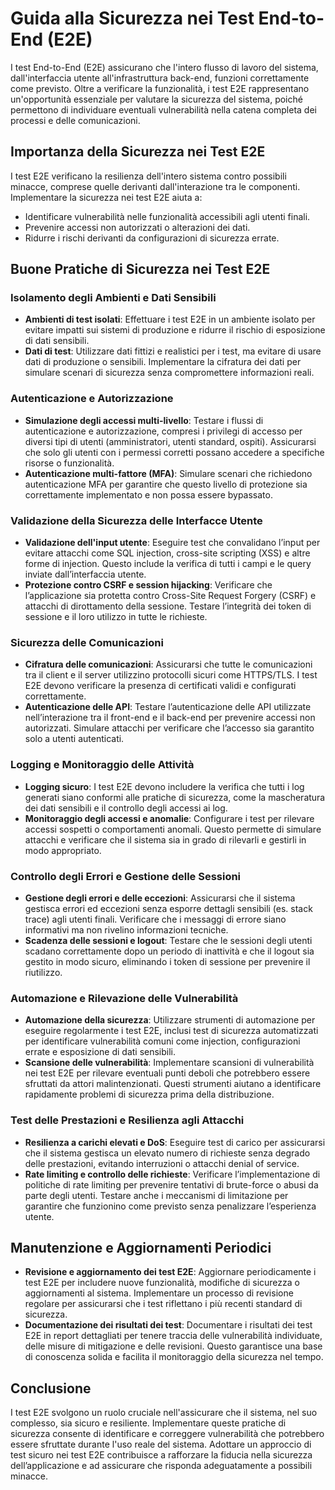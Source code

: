# Guida alla Sicurezza nei Test End-to-End (E2E)

I test End-to-End (E2E) assicurano che l'intero flusso di lavoro del sistema, dall'interfaccia utente all'infrastruttura back-end, funzioni correttamente come previsto. Oltre a verificare la funzionalità, i test E2E rappresentano un'opportunità essenziale per valutare la sicurezza del sistema, poiché permettono di individuare eventuali vulnerabilità nella catena completa dei processi e delle comunicazioni.

## Importanza della Sicurezza nei Test E2E

I test E2E verificano la resilienza dell'intero sistema contro possibili minacce, comprese quelle derivanti dall'interazione tra le componenti. Implementare la sicurezza nei test E2E aiuta a:

- Identificare vulnerabilità nelle funzionalità accessibili agli utenti finali.
- Prevenire accessi non autorizzati o alterazioni dei dati.
- Ridurre i rischi derivanti da configurazioni di sicurezza errate.

## Buone Pratiche di Sicurezza nei Test E2E

### Isolamento degli Ambienti e Dati Sensibili

- **Ambienti di test isolati**: Effettuare i test E2E in un ambiente isolato per evitare impatti sui sistemi di produzione e ridurre il rischio di esposizione di dati sensibili.
- **Dati di test**: Utilizzare dati fittizi e realistici per i test, ma evitare di usare dati di produzione o sensibili. Implementare la cifratura dei dati per simulare scenari di sicurezza senza compromettere informazioni reali.

### Autenticazione e Autorizzazione

- **Simulazione degli accessi multi-livello**: Testare i flussi di autenticazione e autorizzazione, compresi i privilegi di accesso per diversi tipi di utenti (amministratori, utenti standard, ospiti). Assicurarsi che solo gli utenti con i permessi corretti possano accedere a specifiche risorse o funzionalità.
- **Autenticazione multi-fattore (MFA)**: Simulare scenari che richiedono autenticazione MFA per garantire che questo livello di protezione sia correttamente implementato e non possa essere bypassato.

### Validazione della Sicurezza delle Interfacce Utente

- **Validazione dell'input utente**: Eseguire test che convalidano l’input per evitare attacchi come SQL injection, cross-site scripting (XSS) e altre forme di injection. Questo include la verifica di tutti i campi e le query inviate dall’interfaccia utente.
- **Protezione contro CSRF e session hijacking**: Verificare che l’applicazione sia protetta contro Cross-Site Request Forgery (CSRF) e attacchi di dirottamento della sessione. Testare l’integrità dei token di sessione e il loro utilizzo in tutte le richieste.

### Sicurezza delle Comunicazioni

- **Cifratura delle comunicazioni**: Assicurarsi che tutte le comunicazioni tra il client e il server utilizzino protocolli sicuri come HTTPS/TLS. I test E2E devono verificare la presenza di certificati validi e configurati correttamente.
- **Autenticazione delle API**: Testare l’autenticazione delle API utilizzate nell’interazione tra il front-end e il back-end per prevenire accessi non autorizzati. Simulare attacchi per verificare che l’accesso sia garantito solo a utenti autenticati.

### Logging e Monitoraggio delle Attività

- **Logging sicuro**: I test E2E devono includere la verifica che tutti i log generati siano conformi alle pratiche di sicurezza, come la mascheratura dei dati sensibili e il controllo degli accessi ai log.
- **Monitoraggio degli accessi e anomalie**: Configurare i test per rilevare accessi sospetti o comportamenti anomali. Questo permette di simulare attacchi e verificare che il sistema sia in grado di rilevarli e gestirli in modo appropriato.

### Controllo degli Errori e Gestione delle Sessioni

- **Gestione degli errori e delle eccezioni**: Assicurarsi che il sistema gestisca errori ed eccezioni senza esporre dettagli sensibili (es. stack trace) agli utenti finali. Verificare che i messaggi di errore siano informativi ma non rivelino informazioni tecniche.
- **Scadenza delle sessioni e logout**: Testare che le sessioni degli utenti scadano correttamente dopo un periodo di inattività e che il logout sia gestito in modo sicuro, eliminando i token di sessione per prevenire il riutilizzo.

### Automazione e Rilevazione delle Vulnerabilità

- **Automazione della sicurezza**: Utilizzare strumenti di automazione per eseguire regolarmente i test E2E, inclusi test di sicurezza automatizzati per identificare vulnerabilità comuni come injection, configurazioni errate e esposizione di dati sensibili.
- **Scansione delle vulnerabilità**: Implementare scansioni di vulnerabilità nei test E2E per rilevare eventuali punti deboli che potrebbero essere sfruttati da attori malintenzionati. Questi strumenti aiutano a identificare rapidamente problemi di sicurezza prima della distribuzione.

### Test delle Prestazioni e Resilienza agli Attacchi

- **Resilienza a carichi elevati e DoS**: Eseguire test di carico per assicurarsi che il sistema gestisca un elevato numero di richieste senza degrado delle prestazioni, evitando interruzioni o attacchi denial of service.
- **Rate limiting e controllo delle richieste**: Verificare l’implementazione di politiche di rate limiting per prevenire tentativi di brute-force o abusi da parte degli utenti. Testare anche i meccanismi di limitazione per garantire che funzionino come previsto senza penalizzare l’esperienza utente.

## Manutenzione e Aggiornamenti Periodici

- **Revisione e aggiornamento dei test E2E**: Aggiornare periodicamente i test E2E per includere nuove funzionalità, modifiche di sicurezza o aggiornamenti al sistema. Implementare un processo di revisione regolare per assicurarsi che i test riflettano i più recenti standard di sicurezza.
- **Documentazione dei risultati dei test**: Documentare i risultati dei test E2E in report dettagliati per tenere traccia delle vulnerabilità individuate, delle misure di mitigazione e delle revisioni. Questo garantisce una base di conoscenza solida e facilita il monitoraggio della sicurezza nel tempo.

## Conclusione

I test E2E svolgono un ruolo cruciale nell'assicurare che il sistema, nel suo complesso, sia sicuro e resiliente. Implementare queste pratiche di sicurezza consente di identificare e correggere vulnerabilità che potrebbero essere sfruttate durante l'uso reale del sistema. Adottare un approccio di test sicuro nei test E2E contribuisce a rafforzare la fiducia nella sicurezza dell’applicazione e ad assicurare che risponda adeguatamente a possibili minacce.
